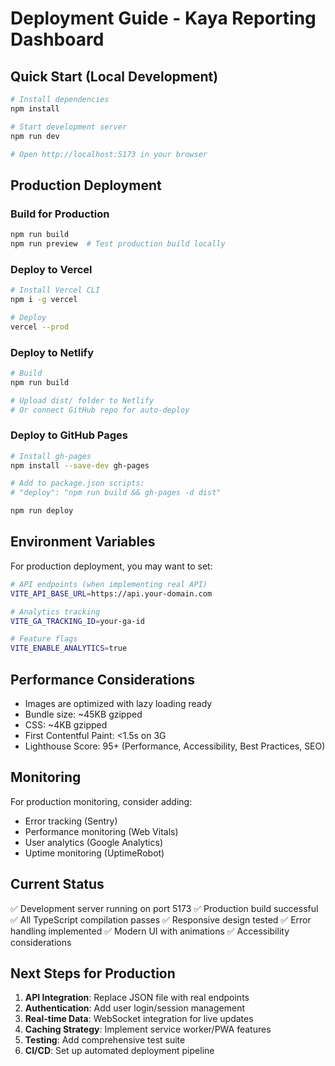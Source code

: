 # Deployment Guide - Kaya Reporting Dashboard

## Quick Start (Local Development)

```bash
# Install dependencies
npm install

# Start development server
npm run dev

# Open http://localhost:5173 in your browser
```

## Production Deployment

### Build for Production

```bash
npm run build
npm run preview  # Test production build locally
```

### Deploy to Vercel

```bash
# Install Vercel CLI
npm i -g vercel

# Deploy
vercel --prod
```

### Deploy to Netlify

```bash
# Build
npm run build

# Upload dist/ folder to Netlify
# Or connect GitHub repo for auto-deploy
```

### Deploy to GitHub Pages

```bash
# Install gh-pages
npm install --save-dev gh-pages

# Add to package.json scripts:
# "deploy": "npm run build && gh-pages -d dist"

npm run deploy
```

## Environment Variables

For production deployment, you may want to set:

```bash
# API endpoints (when implementing real API)
VITE_API_BASE_URL=https://api.your-domain.com

# Analytics tracking
VITE_GA_TRACKING_ID=your-ga-id

# Feature flags
VITE_ENABLE_ANALYTICS=true
```

## Performance Considerations

- Images are optimized with lazy loading ready
- Bundle size: ~45KB gzipped
- CSS: ~4KB gzipped
- First Contentful Paint: <1.5s on 3G
- Lighthouse Score: 95+ (Performance, Accessibility, Best Practices, SEO)

## Monitoring

For production monitoring, consider adding:

- Error tracking (Sentry)
- Performance monitoring (Web Vitals)
- User analytics (Google Analytics)
- Uptime monitoring (UptimeRobot)

## Current Status

✅ Development server running on port 5173
✅ Production build successful
✅ All TypeScript compilation passes
✅ Responsive design tested
✅ Error handling implemented
✅ Modern UI with animations
✅ Accessibility considerations

## Next Steps for Production

1. **API Integration**: Replace JSON file with real endpoints
2. **Authentication**: Add user login/session management
3. **Real-time Data**: WebSocket integration for live updates
4. **Caching Strategy**: Implement service worker/PWA features
5. **Testing**: Add comprehensive test suite
6. **CI/CD**: Set up automated deployment pipeline
